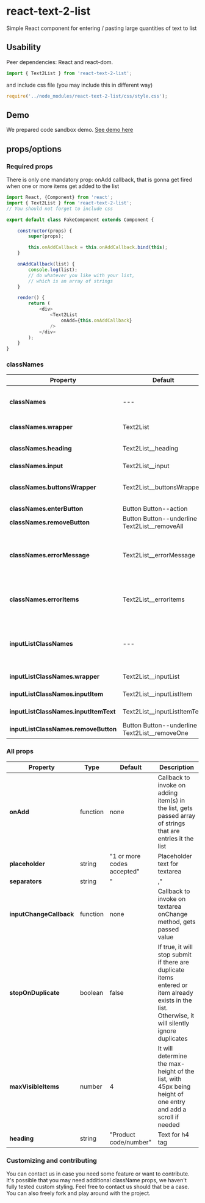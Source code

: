 # react-text-2-list

Simple React component for entering / pasting large quantities of text to list


## Usability
Peer dependencies: React and react-dom. 

```javascript
import { Text2List } from 'react-text-2-list';
```
and include css file (you may include this in different way)
```javascript
require('../node_modules/react-text-2-list/css/style.css');
```
## Demo
We prepared code sandbox demo. 
[See demo here](https://codesandbox.io/embed/y0nzvl80lx)

## props/options

### Required props
There is only one mandatory prop: onAdd callback, that is gonna get fired when one or more items get added to the list

```javascript
import React, {Component} from 'react';
import { Text2List } from 'react-text-2-list';
// You should not forget to include css

export default class FakeComponent extends Component {

	constructor(props) {
		super(props);

		this.onAddCallback = this.onAddCallback.bind(this);
	}

	onAddCallback(list) {
		console.log(list);
		// do whatever you like with your list,
		// which is an array of strings
	}

	render() {
		return (
			<div>
				<Text2List
					onAdd={this.onAddCallback}
				/>
			</div>
		);
	}
}
```

### classNames 

| Property | Default | Description |
| ------------ | ------- | ----------- |
| **classNames** | --- | Object containing classnames listed below |
| **classNames.wrapper** | Text2List | Component root element |
| **classNames.heading** | Text2List__heading | h4 tag, the heading of the component |
| **classNames.input** | Text2List__input | Textarea tag |
| **classNames.buttonsWrapper** | Text2List__buttonsWrapper | Div tag wrapping enter and remove all buttons |
| **classNames.enterButton** | Button Button--action | Enter button |
| **classNames.removeButton** | Button Button--underline Text2List__removeAll | Remove all button |
| **classNames.errorMessage** | Text2List__errorMessage | Error message on duplicate entries, if you enable stopOnDuplicate prop |
| **classNames.errorItems** | Text2List__errorItems | span tag wrapping list of duplicate entries in error message |
| **inputListClassNames** | --- | Object containing classnames for InputList component, listed below |
| **inputListClassNames.wrapper** | Text2List__inputList | Component root element |
| **inputListClassNames.inputItem** | Text2List__inputListItem | Li tag, one entry in the list |
| **inputListClassNames.inputItemText** | Text2List__inputListItemText | Entry text in li tag |
| **inputListClassNames.removeButton** | Button Button--underline Text2List__removeOne | Delete button inside the entry |

### All props

| Property         | Type    | Default | Description |
| ------------ | ------- | ------- | ----------- |
| **onAdd** | function | none | Callback to invoke on adding item(s) in the list, gets passed array of strings that are entries it the list |
| **placeholder** | string | "1 or more codes accepted" | Placeholder text for textarea |
| **separators** | string | " |," | String that we will use to make RegExp to separate entered text in textarea |
| **inputChangeCallback** | function | none | Callback to invoke on textarea onChange method, gets passed value |
| **stopOnDuplicate** | boolean | false | If true, it will stop submit if there are duplicate items entered or item already exists in the list. Otherwise, it will silently ignore duplicates |
| **maxVisibleItems** | number | 4 | It will determine the max-height of the list, with 45px being height of one entry and add a scroll if needed |
| **heading** | string | "Product code/number" | Text for h4 tag

### Customizing and contributing

You can contact us in case you need some feature or want to contribute.
It's possible that you may need additional className props, we haven't fully tested custom styling. Feel free to contact us should that be a case.
You can also freely fork and play around with the project.
